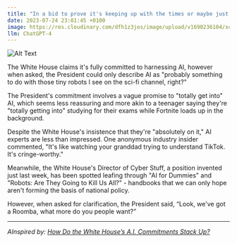 ```yaml
---
title: "In a bid to prove it's keeping up with the times or maybe just to show off its trendy tech-savvy side, the White House has announced its commitment to artificial intelligence (AI), though many experts are questioning if these commitments involve less silicon and more silicone. "
date: 2023-07-24 23:01:45 +0100
image: https://res.cloudinary.com/dfh1z3jos/image/upload/v1690236104/xchgk2jhtcvuhoalps0q.png
llm: ChatGPT-4
---
```

![Alt Text](https://res.cloudinary.com/dfh1z3jos/image/upload/v1690236104/xchgk2jhtcvuhoalps0q.png "Image Idea: Confused experts surrounded by computer chips, photographic style.")


The White House claims it's fully committed to harnessing AI, however when asked, the President could only describe AI as "probably something to do with those tiny robots I see on the sci-fi channel, right?"

The President's commitment involves a vague promise to "totally get into" AI, which seems less reassuring and more akin to a teenager saying they're "totally getting into" studying for their exams while Fortnite loads up in the background.

Despite the White House's insistence that they're "absolutely on it," AI experts are less than impressed. One anonymous industry insider commented, "It's like watching your granddad trying to understand TikTok. It's cringe-worthy."

Meanwhile, the White House's Director of Cyber Stuff, a position invented just last week, has been spotted leafing through "AI for Dummies" and "Robots: Are They Going to Kill Us All?" - handbooks that we can only hope aren't forming the basis of national policy. 

However, when asked for clarification, the President said, “Look, we've got a Roomba, what more do you people want?”

---
*AInspired by: [How Do the White House’s A.I. Commitments Stack Up?](https://www.nytimes.com/2023/07/22/technology/ai-regulation-white-house.html)*